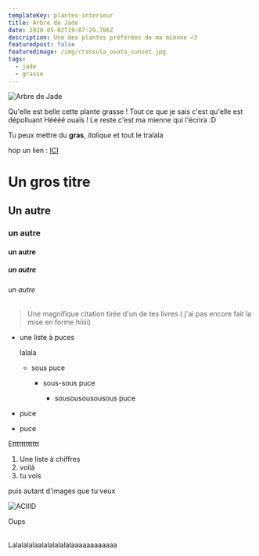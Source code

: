 ```yaml
---
templateKey: plantes-interieur
title: Arbre de Jade
date: 2020-05-02T19:07:29.786Z
description: Une des plantes préférées de ma mienne <3
featuredpost: false
featuredimage: /img/crassula_ovata_sunset.jpg
tags:
  - jade
  - grasse
---
```

![](/img/crassula_ovata_sunset.jpg "Arbre de Jade ")

Qu'elle est belle cette plante grasse ! Tout ce que je sais c'est qu'elle est dépolluant Héééé ouais ! Le reste c'est ma mienne qui l'écrira :D

Tu peux mettre du **gras**, *italique* et tout le tralala 

hop un lien : [ICI](https://les-petites-plantes-d-ysa.netlify.app/)



# Un gros titre

## Un autre

### un autre

#### un autre 

##### un autre

###### un autre



> Une magnifique citation tirée d'un de tes livres ( j'ai pas encore fait la mise en forme hiiiii)





* une liste à puces

  lalala

  * sous puce

    * sous-sous puce

      * sousousousousous puce
* puce
* puce



Etttttttttttt

1. Une liste à chiffres
2. voilà
3. tu vois

puis autant d'images que tu veux 

![](/img/aciddd.jpg "ACIIID")

Oups 

\
Lalalalalaalalalalalalaaaaaaaaaaaa